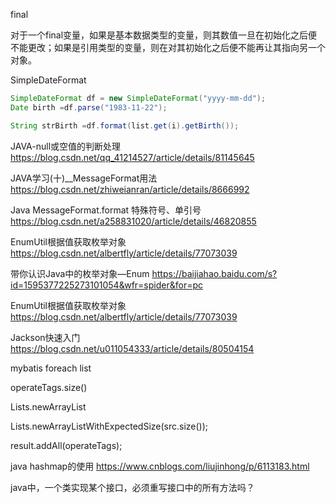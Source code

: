 final

对于一个final变量，如果是基本数据类型的变量，则其数值一旦在初始化之后便不能更改；如果是引用类型的变量，则在对其初始化之后便不能再让其指向另一个对象。



SimpleDateFormat

```java
SimpleDateFormat df = new SimpleDateFormat("yyyy-mm-dd");
Date birth =df.parse("1983-11-22");

String strBirth =df.format(list.get(i).getBirth());
```





JAVA-null或空值的判断处理
https://blog.csdn.net/qq_41214527/article/details/81145645

JAVA学习(十)__MessageFormat用法
https://blog.csdn.net/zhiweianran/article/details/8666992

Java MessageFormat.format 特殊符号、单引号
https://blog.csdn.net/a258831020/article/details/46820855

EnumUtil根据值获取枚举对象
https://blog.csdn.net/albertfly/article/details/77073039

带你认识Java中的枚举对象—Enum
https://baijiahao.baidu.com/s?id=1595377225273101054&wfr=spider&for=pc

EnumUtil根据值获取枚举对象
https://blog.csdn.net/albertfly/article/details/77073039





Jackson快速入门
https://blog.csdn.net/u011054333/article/details/80504154

mybatis foreach list

operateTags.size()

Lists.newArrayList

Lists.newArrayListWithExpectedSize(src.size());

result.addAll(operateTags);

java hashmap的使用
https://www.cnblogs.com/liujinhong/p/6113183.html

java中，一个类实现某个接口，必须重写接口中的所有方法吗？

